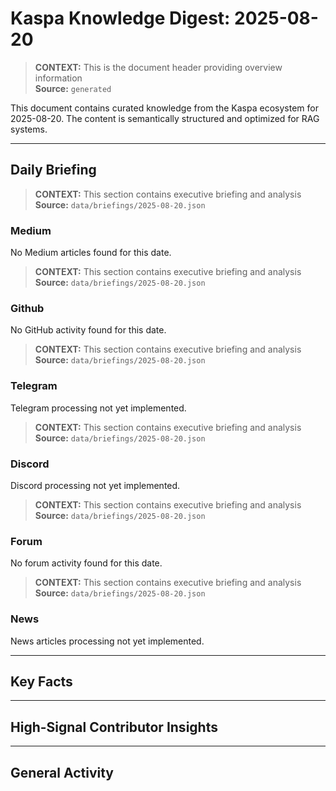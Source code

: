 # Kaspa Knowledge Digest: 2025-08-20

> **CONTEXT:** This is the document header providing overview information  
> **Source:** `generated`

This document contains curated knowledge from the Kaspa ecosystem
for 2025-08-20. The content is semantically structured and optimized
for RAG systems.

---

## Daily Briefing

> **CONTEXT:** This section contains executive briefing and analysis  
> **Source:** `data/briefings/2025-08-20.json`

### Medium

No Medium articles found for this date.

> **CONTEXT:** This section contains executive briefing and analysis  
> **Source:** `data/briefings/2025-08-20.json`

### Github

No GitHub activity found for this date.

> **CONTEXT:** This section contains executive briefing and analysis  
> **Source:** `data/briefings/2025-08-20.json`

### Telegram

Telegram processing not yet implemented.

> **CONTEXT:** This section contains executive briefing and analysis  
> **Source:** `data/briefings/2025-08-20.json`

### Discord

Discord processing not yet implemented.

> **CONTEXT:** This section contains executive briefing and analysis  
> **Source:** `data/briefings/2025-08-20.json`

### Forum

No forum activity found for this date.

> **CONTEXT:** This section contains executive briefing and analysis  
> **Source:** `data/briefings/2025-08-20.json`

### News

News articles processing not yet implemented.

---

## Key Facts



---

## High-Signal Contributor Insights



---

## General Activity


